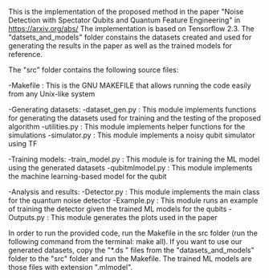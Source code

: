 This is the implementation of the proposed method in the paper "Noise Detection with Spectator Qubits and Quantum Feature Engineering" in https://arxiv.org/abs/ The implementation is based on Tensorflow 2.3. The "datsets_and_models" folder constains the datasets created and used for generating the results in the paper as well as the trained models for reference.

The "src" folder contains the following source files:

-Makefile : This is the GNU MAKEFILE that allows running the code easily from any Unix-like system

-Generating datasets: 
	-dataset_gen.py : This module implements functions for generating the datasets used for training and the testing of the proposed algorithm -utilities.py : This module implements helper functions for the simulations -simulator.py : This module implements a noisy qubit simulator using TF

-Training models:
	-train_model.py : This module is for training the ML model using the generated datasets 
	-qubitmlmodel.py : This module implements the machine learning-based model for the qubit

-Analysis and results:
	-Detector.py : This module implements the main class for the quantum noise detector 
	-Example.py : This module runs an example of training the detector given the trained ML models for the qubits 
	-Outputs.py : This module generates the plots used in the paper

In order to run the provided code, run the Makefile in the src folder (run the following command from the terminal: make all). If you want to use our generated datasets, copy the "*.ds " files from the "datasets_and_models" folder to the "src" folder and run the Makefile. The trained ML models are those files with extension ".mlmodel".

